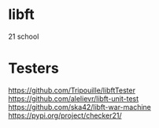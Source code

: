 # libft
21 school 

# Testers

https://github.com/Tripouille/libftTester  
https://github.com/alelievr/libft-unit-test  
https://github.com/ska42/libft-war-machine  
https://pypi.org/project/checker21/
